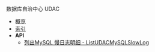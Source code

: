 <div class="sidebar_title icon__udac">数据库自治中心 UDAC</div>


- [概览](api/udac-api/README.md)
- [索引](api/udac-api/index.md)
- **API**
    - [列出MySQL 慢日志明细 - ListUDACMySQLSlowLog](api/udac-api/list_udac_my_sql_slow_log)
